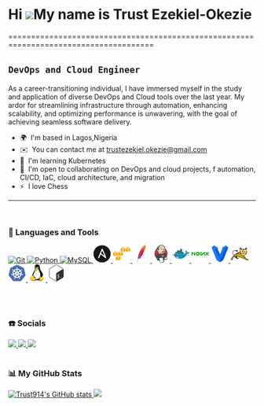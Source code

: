 # Hi ![](https://user-images.githubusercontent.com/18350557/176309783-0785949b-9127-417c-8b55-ab5a4333674e.gif)My name is Trust Ezekiel-Okezie
======================================================================================

**` DevOps and Cloud Engineer `**
-------------------------

As a career-transitioning individual, I have immersed myself in the study and application of diverse DevOps and Cloud tools over the last year. My ardor for streamlining infrastructure through automation, enhancing scalability, and optimizing performance is unwavering, with the goal of achieving seamless software delivery.

* 🌍  I'm based in Lagos,Nigeria
* ✉️  You can contact me at [trustezekiel.okezie@gmail.com](mailto:trustezekiel.okezie@gmail.com)
* 🧠  I'm learning Kubernetes
* 🤝  I'm open to collaborating on DevOps and cloud projects, f automation, CI/CD, IaC, cloud architecture, and migration
* ⚡  I love Chess

---
<br/>

### 🧰 Languages and Tools


<p align="left" >
    <a href="https://git-scm.com/" target="_blank" rel="noreferrer">
      <img src="https://raw.githubusercontent.com/danielcranney/readme-generator/main/public/icons/skills/git-colored.svg"  width="36px" alt="Git" />
  </a>
   <a href="https://www.python.org/" target="_blank" rel="noreferrer">
     <img src="https://raw.githubusercontent.com/danielcranney/readme-generator/main/public/icons/skills/python-colored.svg"  width="36px" alt="Python" />
  </a>
  <a href="https://www.mysql.com/" target="_blank" rel="noreferrer">
    <img src="https://raw.githubusercontent.com/danielcranney/readme-generator/main/public/icons/skills/mysql-colored.svg"  width="36px" alt="MySQL" />
  </a>
  <a href="https://www.ansible.com/" target="_blank" rel="noreferrer">
    <img src="https://github.com/devicons/devicon/blob/master/icons/ansible/ansible-original.svg" width="36px" alt="Ansible" />
  </a>
  <a href="https://aws.amazon.com//" target="_blank" rel="noreferrer">
    <img src="https://github.com/devicons/devicon/blob/master/icons/amazonwebservices/amazonwebservices-original.svg" width="36px" alt="AWS Cloud Services" />
  </a>
  <a href="https://httpd.apache.org/" target="_blank" rel="noreferrer">
    <img src="https://github.com/devicons/devicon/blob/master/icons/apache/apache-original.svg" width="36px" alt="Apache" />
  </a>
  <a href="https://www.jenkins.io/" target="_blank" rel="noreferrer">
    <img src="https://github.com/devicons/devicon/blob/master/icons/jenkins/jenkins-original.svg" width="36px" alt="Jenkins" />
  </a>
  <a href="https://hub.docker.com/" target="_blank" rel="noreferrer">
    <img src="https://github.com/devicons/devicon/blob/master/icons/docker/docker-original.svg"  width="36px" alt="Docker" />
  </a>
  <a href="https://www.nginx.com/" target="_blank" rel="noreferrer">
    <img src="https://github.com/devicons/devicon/blob/master/icons/nginx/nginx-original.svg"  width="36px"  alt="NGINX" />
  </a>
  <a href="https://app.vagrantup.com/" target="_blank" rel="noreferrer">
    <img src="https://github.com/devicons/devicon/blob/master/icons/vagrant/vagrant-original.svg" width="36px" alt="Vagrant" />
  </a>
  <a href="https://tomcat.apache.org/" target="_blank" rel="noreferrer">
    <img src="https://github.com/devicons/devicon/blob/master/icons/tomcat/tomcat-original.svg" width="36px" alt="Apache Tomcat" />
  </a>
  <a href="https://kubernetes.io/" target="_blank" rel="noreferrer">
    <img src="https://github.com/devicons/devicon/blob/master/icons/kubernetes/kubernetes-plain.svg" width="36px"  alt="Kubernetes" />
  </a>
  <a href="https://www.linux.org" target="_blank" rel="noreferrer">
    <img src="https://github.com/devicons/devicon/blob/master/icons/linux/linux-original.svg" width="36px"  alt="Linux" />
  </a>
  <a href="https://www.gnu.org/software/bash/" target="_blank" rel="noreferrer">
    <img src="https://github.com/devicons/devicon/blob/master/icons/bash/bash-original.svg" width="36px"  alt="Bash" />
  </a>
</p>
<br/>

#


### ☎️ Socials


<p align="left" >
  <a href="https://www.github.com/Trust914" target="_blank" rel="noreferrer">
    <img src="https://raw.githubusercontent.com/danielcranney/readme-generator/main/public/icons/socials/github.svg" width="30px" />
  </a>
   <a href="https://www.linkedin.com/in/trust-ezekiel-okezie" target="_blank" rel="noreferrer" >
     <img src="https://raw.githubusercontent.com/danielcranney/readme-generator/main/public/icons/socials/linkedin.svg" width="30px" />
  </a>
  <a href="https://www.twitter.com/Tru_xT" target="_blank" rel="noreferrer">
    <img src="https://raw.githubusercontent.com/danielcranney/readme-generator/main/public/icons/socials/twitter.svg" width="30px" />
  </a>
<p/>

#

### 📊 My GitHub Stats


<a href="http://www.github.com/Trust914">
  <img src="https://github-readme-stats.vercel.app/api?username=Trust914&show_icons=true&hide=&count_private=true&title_color=84cc16&text_color=ffffff&icon_color=22c55e&bg_color=171717&hide_border=true&show_icons=true" width="400px" alt="Trust914's GitHub stats" />
</a>
<a href="http://www.github.com/Trust914">
  <img src="https://github-readme-streak-stats.herokuapp.com/?user=Trust914&stroke=ffffff&background=171717&ring=84cc16&fire=84cc16&currStreakNum=ffffff&currStreakLabel=84cc16&sideNums=ffffff&sideLabels=ffffff&dates=ffffff&hide_border=true" width="435px" />
</a>
